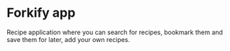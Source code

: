 # Forkify app

Recipe application where you can search for recipes, bookmark them and save them for later, add your own recipes.
